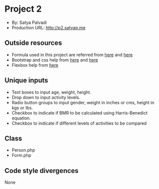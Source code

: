 # Project 2
+ By: Satya Palvadi
+ Production URL: http://p2.satyap.me

## Outside resources
+ Formula used in this project are referred from [here](http://www.bmrcalculator.org/) and [here](https://en.wikipedia.org/wiki/Basal_metabolic_rate)
+ Bootstrap and css help from [here](http://getbootstrap.com/) and [here](https://www.w3schools.com/booTsTrap/default.asp)
+ Flexbox help from [here](https://css-tricks.com/snippets/css/a-guide-to-flexbox/)


## Unique inputs
+ Text boxes to input age, weight, height.
+ Drop down to input activity levels.
+ Radio button groups to input gender, weight in inches or cms, height in kgs or lbs.
+ Checkbox to indicate if BMR to be calculated using Harris-Benedict equation. 
+ Checkbox to indicate if different levels of activities to be compared

## Class
+ Person.php
+ Form.php

## Code style divergences
None
